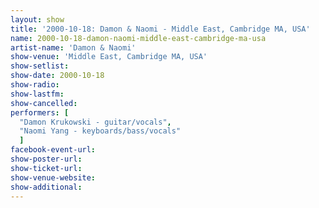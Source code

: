 ```yaml
---
layout: show
title: '2000-10-18: Damon & Naomi - Middle East, Cambridge MA, USA'
name: 2000-10-18-damon-naomi-middle-east-cambridge-ma-usa
artist-name: 'Damon & Naomi'
show-venue: 'Middle East, Cambridge MA, USA'
show-setlist: 
show-date: 2000-10-18
show-radio: 
show-lastfm: 
show-cancelled: 
performers: [
  "Damon Krukowski - guitar/vocals",
  "Naomi Yang - keyboards/bass/vocals"
  ]
facebook-event-url: 
show-poster-url: 
show-ticket-url: 
show-venue-website: 
show-additional: 
---
```


